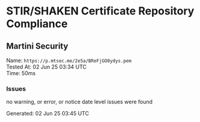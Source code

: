 # STIR/SHAKEN Certificate Repository Compliance

## Martini Security

Name: `https://p.mtsec.me/2e5a/BReFjGO0ydys.pem`\
Tested At: 02 Jun 25 03:34 UTC\
Time: 50ms

### Issues

no warning, or error, or notice date level issues were found

Generated: 02 Jun 25 03:45 UTC